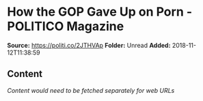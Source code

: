 # How the GOP Gave Up on Porn - POLITICO Magazine

**Source:** https://politi.co/2JTHVAp
**Folder:** Unread
**Added:** 2018-11-12T11:38:59




## Content
*Content would need to be fetched separately for web URLs*
